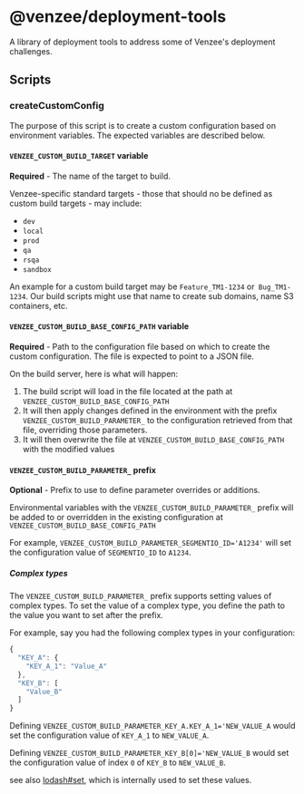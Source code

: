 # @venzee/deployment-tools

A library of deployment tools to address some of Venzee's deployment
challenges.

## Scripts

### createCustomConfig

The purpose of this script is to create a custom configuration based on
environment variables. The expected variables are described below.

#### `VENZEE_CUSTOM_BUILD_TARGET` variable

**Required** - The name of the target to build.

Venzee-specific standard targets - those that should no be defined as custom build targets - may include:

- `dev`
- `local`
- `prod`
- `qa`
- `rsqa`
- `sandbox`

An example for a custom build target may be `Feature_TM1-1234` or`
Bug_TM1-1234`. Our build scripts might use that name to create sub domains,
name S3 containers, etc.

#### `VENZEE_CUSTOM_BUILD_BASE_CONFIG_PATH` variable

**Required** - Path to the configuration file based on which to create the
custom configuration. The file is expected to point to a JSON file.

On the build server, here is what will happen:

1. The build script will load in the file located at the path at `VENZEE_CUSTOM_BUILD_BASE_CONFIG_PATH`
1. It will then apply changes defined in the environment with the prefix `VENZEE_CUSTOM_BUILD_PARAMETER_` to the configuration retrieved from that file, overriding those parameters.
1. It will then overwrite the file at `VENZEE_CUSTOM_BUILD_BASE_CONFIG_PATH` with the modified values

#### `VENZEE_CUSTOM_BUILD_PARAMETER_` prefix

**Optional** - Prefix to use to define parameter overrides or additions.

Environmental variables with the `VENZEE_CUSTOM_BUILD_PARAMETER_` prefix
will be added to or overridden in the existing configuration at
`VENZEE_CUSTOM_BUILD_BASE_CONFIG_PATH`

For example, `VENZEE_CUSTOM_BUILD_PARAMETER_SEGMENTIO_ID='A1234'` will set
the configuration value of `SEGMENTIO_ID` to `A1234`.

##### Complex types

The `VENZEE_CUSTOM_BUILD_PARAMETER_` prefix supports setting values of
complex types. To set the value of a complex type, you define the path
to the value you want to set after the prefix.

For example, say you had the following complex types in your configuration:

```javascript
{
  "KEY_A": {
    "KEY_A_1": "Value_A"
  },
  "KEY_B": [
    "Value_B"
  ]
}
```

Defining `VENZEE_CUSTOM_BUILD_PARAMETER_KEY_A.KEY_A_1='NEW_VALUE_A` would
set the configuration value of `KEY_A_1` to `NEW_VALUE_A`.

Defining `VENZEE_CUSTOM_BUILD_PARAMETER_KEY_B[0]='NEW_VALUE_B` would
set the configuration value of index `0` of `KEY_B` to `NEW_VALUE_B`.

see also [lodash#set](https://lodash.com/docs/4.17.4#set), which is
internally used to set these values.
